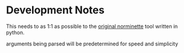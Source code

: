 # Development Notes

This needs to as 1:1 as possible to the [original norminette](https://github.com/42school/norminette) tool written in python.

arguments being parsed will be predetermined for speed and simplicity